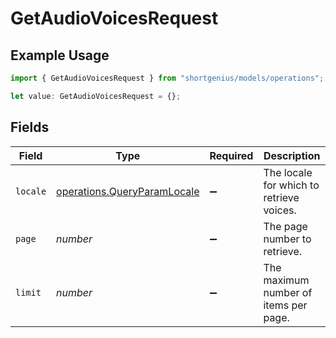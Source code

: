 # GetAudioVoicesRequest

## Example Usage

```typescript
import { GetAudioVoicesRequest } from "shortgenius/models/operations";

let value: GetAudioVoicesRequest = {};
```

## Fields

| Field                                                                      | Type                                                                       | Required                                                                   | Description                                                                |
| -------------------------------------------------------------------------- | -------------------------------------------------------------------------- | -------------------------------------------------------------------------- | -------------------------------------------------------------------------- |
| `locale`                                                                   | [operations.QueryParamLocale](../../models/operations/queryparamlocale.md) | :heavy_minus_sign:                                                         | The locale for which to retrieve voices.                                   |
| `page`                                                                     | *number*                                                                   | :heavy_minus_sign:                                                         | The page number to retrieve.                                               |
| `limit`                                                                    | *number*                                                                   | :heavy_minus_sign:                                                         | The maximum number of items per page.                                      |